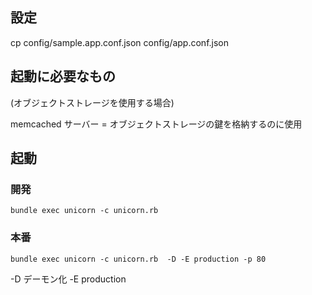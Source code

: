 ## 設定
cp config/sample.app.conf.json config/app.conf.json

## 起動に必要なもの

(オブジェクトストレージを使用する場合)

memcached サーバー = オブジェクトストレージの鍵を格納するのに使用

## 起動

### 開発

```
bundle exec unicorn -c unicorn.rb
```

### 本番

```
bundle exec unicorn -c unicorn.rb  -D -E production -p 80
```
-D デーモン化
-E production